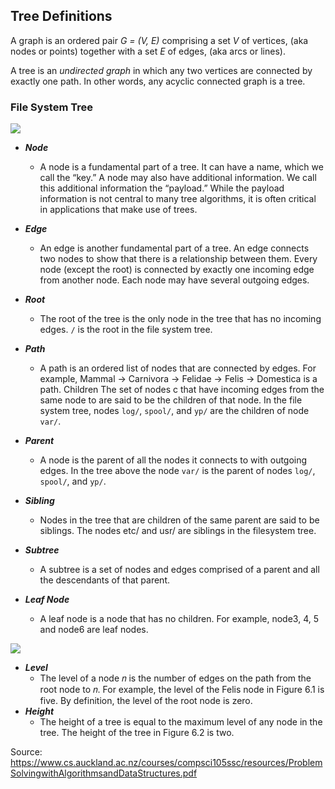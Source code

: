 

## Tree Definitions

A graph is an ordered pair _G = (V, E)_ comprising a set _V_ of vertices, (aka nodes or points) together with a set _E_ of edges, (aka arcs or lines).

A tree is an _undirected graph_ in which any two vertices are connected by exactly one path. In other words, any acyclic connected graph is a tree.

### File System Tree
    
![](https://s3.amazonaws.com/f.cl.ly/items/2c3l1c3j113i3n3y343z/tree_file_system.png)

- ***Node***
    - A node is a fundamental part of a tree. It can have a name, which we call the “key.”
A node may also have additional information. We call this additional information the
“payload.” While the payload information is not central to many tree algorithms, it is
often critical in applications that make use of trees.
- ***Edge*** 
    - An edge is another fundamental part of a tree. An edge connects two nodes to show
that there is a relationship between them. Every node (except the root) is connected by
exactly one incoming edge from another node. Each node may have several outgoing
edges.
- ***Root*** 
    - The root of the tree is the only node in the tree that has no incoming edges. `/` is the root in the file system tree.
- ***Path*** 
    - A path is an ordered list of nodes that are connected by edges. For example, Mammal →
Carnivora → Felidae → Felis → Domestica is a path.
Children The set of nodes c that have incoming edges from the same node to are said to be the
children of that node. In the file system tree, nodes `log/`, `spool/`, and `yp/` are the children of node
`var/`.
- ***Parent*** 
    - A node is the parent of all the nodes it connects to with outgoing edges. In the tree above
the node `var/` is the parent of nodes `log/`, `spool/`, and `yp/`.

- ***Sibling*** 
    - Nodes in the tree that are children of the same parent are said to be siblings. The nodes
etc/ and usr/ are siblings in the filesystem tree.
- ***Subtree*** 
    - A subtree is a set of nodes and edges comprised of a parent and all the descendants of
that parent.
- ***Leaf Node*** 
    - A leaf node is a node that has no children. For example, node3, 4, 5 and node6 are leaf nodes.

![](https://s3.amazonaws.com/f.cl.ly/items/0t342r0q3g333E2r2p1h/tree_edges_nodes.png)

- ***Level*** 
    - The level of a node 𝑛 is the number of edges on the path from the root node to 𝑛. For
example, the level of the Felis node in Figure 6.1 is five. By definition, the level of the
root node is zero.
- ***Height*** 
    - The height of a tree is equal to the maximum level of any node in the tree. The height
of the tree in Figure 6.2 is two.

Source: https://www.cs.auckland.ac.nz/courses/compsci105ssc/resources/ProblemSolvingwithAlgorithmsandDataStructures.pdf
